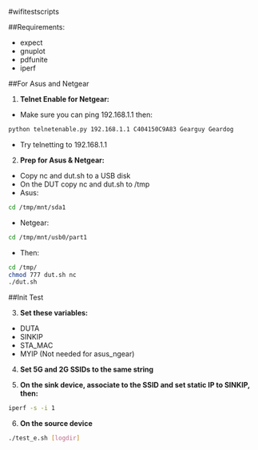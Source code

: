 #wifitestscripts

##Requirements:

* expect
* gnuplot
* pdfunite
* iperf

##For Asus and Netgear

1. **Telnet Enable for Netgear:**
  * Make sure you can ping 192.168.1.1 then:
  ```bash
  python telnetenable.py 192.168.1.1 C404150C9A83 Gearguy Geardog
```
  * Try telnetting to 192.168.1.1

2. **Prep for Asus & Netgear:**

  * Copy nc and dut.sh to a USB disk
  * On the DUT copy nc and dut.sh to /tmp
  * Asus: 
  ```bash
  cd /tmp/mnt/sda1
  ```
  * Netgear: 
  ```bash
  cd /tmp/mnt/usb0/part1
  ```
  * Then: 
  ```bash
  cd /tmp/
  chmod 777 dut.sh nc
  ./dut.sh
  ```

##Init Test

3. **Set these variables:**
  * DUTA
  * SINKIP
  * STA_MAC
  * MYIP (Not needed for asus_ngear)

4. **Set 5G and 2G SSIDs to the same string**

5. **On the sink device, associate to the SSID and set static IP to SINKIP, then:**
  ```bash
  iperf -s -i 1
  ```

6. **On the source device**
  ```bash
  ./test_e.sh [logdir]
  ```
